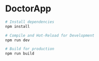 # DoctorApp

```sh
# Install dependencies
npm install

# Compile and Hot-Reload for Development
npm run dev

# Build for production
npm run build
```
